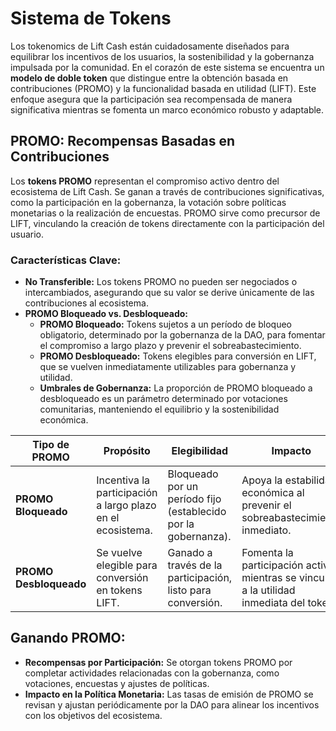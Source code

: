 # Sistema de Tokens

Los tokenomics de Lift Cash están cuidadosamente diseñados para equilibrar los incentivos de los usuarios, la sostenibilidad y la gobernanza impulsada por la comunidad. En el corazón de este sistema se encuentra un **modelo de doble token** que distingue entre la obtención basada en contribuciones (PROMO) y la funcionalidad basada en utilidad (LIFT). Este enfoque asegura que la participación sea recompensada de manera significativa mientras se fomenta un marco económico robusto y adaptable.

## PROMO: Recompensas Basadas en Contribuciones

Los **tokens PROMO** representan el compromiso activo dentro del ecosistema de Lift Cash. Se ganan a través de contribuciones significativas, como la participación en la gobernanza, la votación sobre políticas monetarias o la realización de encuestas. PROMO sirve como precursor de LIFT, vinculando la creación de tokens directamente con la participación del usuario.

### Características Clave:
- **No Transferible:** Los tokens PROMO no pueden ser negociados o intercambiados, asegurando que su valor se derive únicamente de las contribuciones al ecosistema.
- **PROMO Bloqueado vs. Desbloqueado:**  
  - **PROMO Bloqueado:** Tokens sujetos a un período de bloqueo obligatorio, determinado por la gobernanza de la DAO, para fomentar el compromiso a largo plazo y prevenir el sobreabastecimiento.  
  - **PROMO Desbloqueado:** Tokens elegibles para conversión en LIFT, que se vuelven inmediatamente utilizables para gobernanza y utilidad.  
  - **Umbrales de Gobernanza:** La proporción de PROMO bloqueado a desbloqueado es un parámetro determinado por votaciones comunitarias, manteniendo el equilibrio y la sostenibilidad económica.

| **Tipo de PROMO**     | **Propósito**                                      | **Elegibilidad**                                   | **Impacto**                                                                 |
|-----------------------|----------------------------------------------------|--------------------------------------------------|---------------------------------------------------------------------------|
| **PROMO Bloqueado**   | Incentiva la participación a largo plazo en el ecosistema. | Bloqueado por un período fijo (establecido por la gobernanza).   | Apoya la estabilidad económica al prevenir el sobreabastecimiento inmediato.           |
| **PROMO Desbloqueado**| Se vuelve elegible para conversión en tokens LIFT. | Ganado a través de la participación, listo para conversión. | Fomenta la participación activa mientras se vincula a la utilidad inmediata del token.    |

## Ganando PROMO:
- **Recompensas por Participación:** Se otorgan tokens PROMO por completar actividades relacionadas con la gobernanza, como votaciones, encuestas y ajustes de políticas.
- **Impacto en la Política Monetaria:** Las tasas de emisión de PROMO se revisan y ajustan periódicamente por la DAO para alinear los incentivos con los objetivos del ecosistema.
